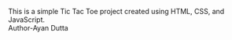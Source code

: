 This is a simple Tic Tac Toe project created using HTML, CSS, and JavaScript.
<br>
Author-Ayan Dutta                                  
